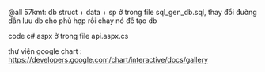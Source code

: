 @all 57kmt: db struct + data + sp ở trong file sql_gen_db.sql, thay đổi đường dẫn lưu db cho phù hợp rồi chạy nó để tạo db

code c# aspx ở trong file api.aspx.cs

thư viện google chart : https://developers.google.com/chart/interactive/docs/gallery
